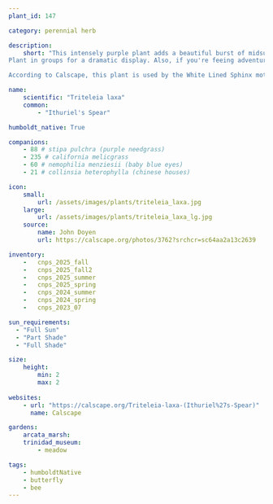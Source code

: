 ```yaml
---
plant_id: 147 

category: perennial herb

description:
    short: "This intensely purple plant adds a beautiful burst of midsummer color.
Plant in groups for a dramatic display. Also, if you're feeing adventurous - the corm/bulb is edible.<br/>

According to Calscape, this plant is used by the White Lined Sphinx moth - a large moth that has the ability to hover in mid-air beating its wings rapidly, earning it the name of hummingbird moth. " 

name: 
    scientific: "Triteleia laxa" 
    common: 
        - "Ithuriel's Spear"  

humboldt_native: True

companions:
    - 88 # stipa pulchra (purple needgrass)
    - 235 # california melicgrass
    - 60 # nemophilia menziesii (baby blue eyes) 
    - 21 # collinsia heterophylla (chinese houses)

icon: 
    small: 
        url: /assets/images/plants/triteleia_laxa.jpg 
    large: 
        url: /assets/images/plants/triteleia_laxa_lg.jpg 
    source: 
        name: John Doyen 
        url: https://calscape.org/photos/3762?srchcr=sc64aa2a13c2639 

inventory: 
    -   cnps_2025_fall
    -   cnps_2025_fall2
    -   cnps_2025_summer
    -   cnps_2025_spring
    -   cnps_2024_summer
    -   cnps_2024_spring
    -   cnps_2023_07 

sun_requirements:
  - "Full Sun"
  - "Part Shade"
  - "Full Shade"

size:
    height: 
        min: 2
        max: 2 
 
websites: 
    - url: "https://calscape.org/Triteleia-laxa-(Ithuriel%27s-Spear)"
      name: Calscape

gardens:
    arcata_marsh:
    trinidad_museum:
        - meadow

tags:
    - humboldtNative 
    - butterfly
    - bee
---
```

